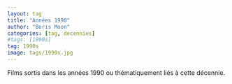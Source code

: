 ```yaml
---
layout: tag
title: "Années 1990"
author: "Boris Moon"
categories: [tag, decennies]
#tags: [1990s]
tag: 1990s
image: tags/1990s.jpg
---
```


Films sortis dans les années 1990 ou thématiquement liés à cette décennie.
